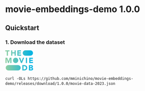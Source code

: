 # movie-embeddings-demo 1.0.0

## Quickstart

### 1. Download the dataset
![](https://raw.githubusercontent.com/mminichino/movie-embeddings-demo/main/doc/tmdb.png)
```
curl -OLs https://github.com/mminichino/movie-embeddings-demo/releases/download/1.0.0/movie-data-2023.json
```
